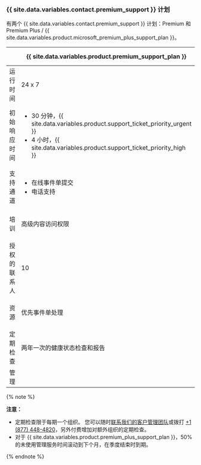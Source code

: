 
### {{ site.data.variables.contact.premium_support }} 计划

有两个 {{ site.data.variables.contact.premium_support }} 计划：Premium 和 Premium Plus / {{ site.data.variables.product.microsoft_premium_plus_support_plan }}。

|        | {{ site.data.variables.product.premium_support_plan }} | {{ site.data.variables.product.premium_plus_support_plan }} |
| ------ | -------------------------------------------------------- | ------------------------------------------------------------- |
| 运行时间   | 24 x 7                                                   | 24 x 7                                                        |
| 初始响应时间 | <ul><li>30 分钟，{{ site.data.variables.product.support_ticket_priority_urgent }}</li><li>4 小时，{{ site.data.variables.product.support_ticket_priority_high }}</li></ul>                                | <ul><li>30 分钟，{{ site.data.variables.product.support_ticket_priority_urgent }}</li><li>4 小时，{{ site.data.variables.product.support_ticket_priority_high }}</li></ul>                                     |
| 支持通道   | <ul><li>在线事件单提交</li><li>电话支持</li></ul>                                | <ul><li>在线事件单提交</li><li>电话支持</li><li>针对重大问题的屏幕共享</li></ul>                                     |
| 培训     | 高级内容访问权限                                                 | <ul><li>高级内容访问权限</li><li>每年 1 次虚拟培训课程</li></ul>                                     |
| 授权的联系人 | 10                                                       | 25                                                            |
| 资源     | 优先事件单处理                                                  | <ul><li>优先事件单处理</li><li>指定的技术支持客户经理</li></ul>                                     |
| 定期检查   | 两年一次的健康状态检查和报告                                           | <ul><li>季度状态检查和报告</li><li>季度帐户审查</li></ul>                                     |
| 管理     |                                                          | 每月 4 小时管理服务                                                   |

  {% note %}

  **注意：**
  - 定期检查限于每期一个组织。 您可以随时[联系我们的客户管理团队](https://enterprise.github.com/contact)或拨打 [+1 (877) 448-4820](tel:+1-877-448-4820)，另外付费增加对额外组织的定期检查。
  - 对于 {{ site.data.variables.product.premium_plus_support_plan }}，50% 的未使用管理服务时间滚动到下个月，在季度结束时到期。

  {% endnote %}
